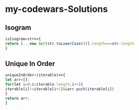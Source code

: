 # my-codewars-Solutions  
## Isogram
```javascript  
isIsogram=str=>{
return [...new Set(str.toLowerCase())].length===str.length
}
```   
 
##  Unique In Order
```javascript  
uniqueInOrder=(iterable)=>{ 
let arr=[];
for(let i=0;i<iterable.length;i++){
iterable[i]!=iterable[i+1]&&arr.push(iterable[i])
}
return arr;
} 
```


